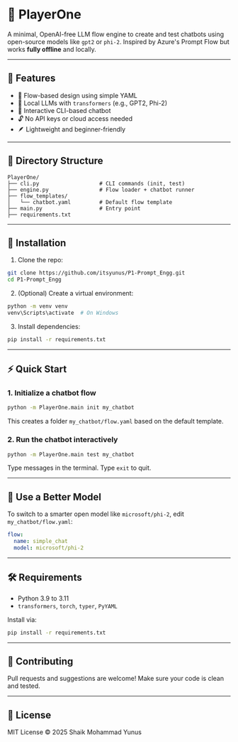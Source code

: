# 🧠 PlayerOne

A minimal, OpenAI-free LLM flow engine to create and test chatbots using open-source models like `gpt2` or `phi-2`. Inspired by Azure's Prompt Flow but works **fully offline** and locally.

---

## 🚀 Features

- 🧱 Flow-based design using simple YAML
- 🤖 Local LLMs with `transformers` (e.g., GPT2, Phi-2)
- 💬 Interactive CLI-based chatbot
- 🔓 No API keys or cloud access needed
- 🪶 Lightweight and beginner-friendly

---

## 📁 Directory Structure

```
PlayerOne/
├── cli.py                   # CLI commands (init, test)
├── engine.py                # Flow loader + chatbot runner
├── flow_templates/
│   └── chatbot.yaml         # Default flow template
├── main.py                  # Entry point
├── requirements.txt
```

---

## 🔧 Installation

1. Clone the repo:

```bash
git clone https://github.com/itsyunus/P1-Prompt_Engg.git
cd P1-Prompt_Engg
```

2. (Optional) Create a virtual environment:

```bash
python -m venv venv
venv\Scripts\activate  # On Windows
```

3. Install dependencies:

```bash
pip install -r requirements.txt
```

---

## ⚡ Quick Start

### 1. Initialize a chatbot flow

```bash
python -m PlayerOne.main init my_chatbot
```

This creates a folder `my_chatbot/flow.yaml` based on the default template.

### 2. Run the chatbot interactively

```bash
python -m PlayerOne.main test my_chatbot
```

Type messages in the terminal. Type `exit` to quit.

---

## 🧠 Use a Better Model

To switch to a smarter open model like `microsoft/phi-2`, edit `my_chatbot/flow.yaml`:

```yaml
flow:
  name: simple_chat
  model: microsoft/phi-2
```

---

## 🛠 Requirements

- Python 3.9 to 3.11
- `transformers`, `torch`, `typer`, `PyYAML`

Install via:

```bash
pip install -r requirements.txt
```

---

## 🤝 Contributing

Pull requests and suggestions are welcome! Make sure your code is clean and tested.

---

## 📄 License

MIT License © 2025 Shaik Mohammad Yunus
